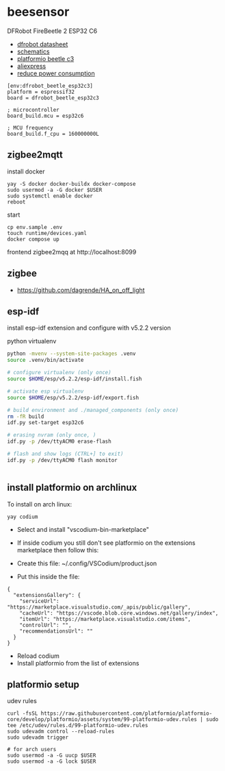 # beesensor

DFRobot FireBeetle 2 ESP32 C6
- [dfrobot datasheet](https://wiki.dfrobot.com/SKU_DFR1075_FireBeetle_2_Board_ESP32_C6)
- [schematics](https://dfimg.dfrobot.com/5d57611a3416442fa39bffca/wiki/65df25004a7d1e8bc128894c75ce4089.pdf)
- [platformio beetle c3](https://docs.platformio.org/en/latest/boards/espressif32/dfrobot_beetle_esp32c3.html#board-espressif32-dfrobot-beetle-esp32c3)
- [aliexpress](https://it.aliexpress.com/item/1005006449798923.html?spm=a2g0o.order_list.order_list_main.11.61fb3696c7SVgF&gatewayAdapt=glo2ita)
- [reduce power consumption](https://diyi0t.com/reduce-the-esp32-power-consumption/)

```
[env:dfrobot_beetle_esp32c3]
platform = espressif32
board = dfrobot_beetle_esp32c3

; microcontroller
board_build.mcu = esp32c6

; MCU frequency
board_build.f_cpu = 160000000L
```


## zigbee2mqtt

install docker
```
yay -S docker docker-buildx docker-compose
sudo usermod -a -G docker $USER
sudo systemctl enable docker
reboot

```

start 
```
cp env.sample .env
touch runtime/devices.yaml
docker compose up
```

frontend zigbee2mqq at http://localhost:8099

## zigbee

- https://github.com/dagrende/HA_on_off_light


## esp-idf

install esp-idf extension and configure with v5.2.2 version

python virtualenv
```bash
python -mvenv --system-site-packages .venv
source .venv/bin/activate

# configure virtualenv (only once)
source $HOME/esp/v5.2.2/esp-idf/install.fish

# activate esp virtualenv
source $HOME/esp/v5.2.2/esp-idf/export.fish

# build environment and ./managed_components (only once)
rm -fR build
idf.py set-target esp32c6

# erasing nvram (only once, )
idf.py -p /dev/ttyACM0 erase-flash

# flash and show logs (CTRL+] to exit)
idf.py -p /dev/ttyACM0 flash monitor



```




## install platformio on archlinux
To install on arch linux:
```
yay codium
```

- Select and install "vscodium-bin-marketplace"

- If inside codium you still don't see platformio on the extensions marketplace then follow this:


- Create this file:
~/.config/VSCodium/product.json

- Put this inside the file:
```
{
  "extensionsGallery": {
    "serviceUrl": "https://marketplace.visualstudio.com/_apis/public/gallery",
    "cacheUrl": "https://vscode.blob.core.windows.net/gallery/index",
    "itemUrl": "https://marketplace.visualstudio.com/items",
    "controlUrl": "",
    "recommendationsUrl": ""
  }
}
```

- Reload codium
- Install platformio from the list of extensions


## platformio setup




udev rules
```
curl -fsSL https://raw.githubusercontent.com/platformio/platformio-core/develop/platformio/assets/system/99-platformio-udev.rules | sudo tee /etc/udev/rules.d/99-platformio-udev.rules
sudo udevadm control --reload-rules
sudo udevadm trigger

# for arch users
sudo usermod -a -G uucp $USER
sudo usermod -a -G lock $USER
```


